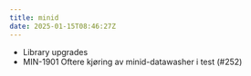 ```yaml
---
title: minid
date: 2025-01-15T08:46:27Z
---
```

- Library upgrades
- MIN-1901 Oftere kjøring av minid-datawasher i test (#252)

